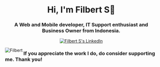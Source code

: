 <h1 align="center">Hi, I'm Filbert S👋</h1>
<h3 align="center">A Web and Mobile developer, IT Support enthusiast and Business Owner from Indonesia.</h3>

<p align="center">
  <a href="https://www.linkedin.com/in/frtsnts10/">
    <img src="https://img.shields.io/badge/follow-%40Filbert%206k+-1DA1F2?label=LinkedIn&logo=linkedin&style=for-the-badge&color=blue" alt="Filbert S's LinkedIn"/>
  </a>
</p>

<p><img align="left" src="https://github-readme-stats.vercel.app/api/top-langs?username=Frtsnts10&show_icons=true&locale=en&layout=compact&theme=tokyonight" alt="Filbert" /></p>

### If you appreciate the work I do, do consider supporting me. Thank you!
